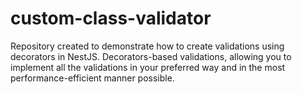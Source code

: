 # custom-class-validator
Repository created to demonstrate how to create validations using decorators in NestJS. Decorators-based validations, allowing you to implement all the validations in your preferred way and in the most performance-efficient manner possible.

